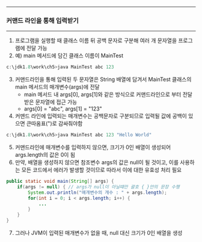 -----
### 커맨드 라인을 통해 입력받기
-----
1. 프로그램을 실행할 때 클래스 이름 뒤 공백 문자로 구분해 여러 개 문자열을 프로그램에 전달 가능
2. 예) main 메서드에 담긴 클래스 이름이 MainTest
```java
c:\jdk1.8\work\ch5>java MainTest abc 123
```
3. 커맨드라인을 통해 입력된 두 문자열은 String 배열에 담겨서 MainTest 클래스의 main 메서드의 매개변수(args)에 전달
   - main 메서드 내 args[0], args[1]와 같은 방식으로 커맨드라인으로 부터 전달받은 문자열에 접근 가능
   - args[0] = "abc", args[1] = "123"
4. 커맨드 라인에 입력되는 매개변수는 공백문자로 구분되므로 입력될 값에 공백이 있으면 큰따옴표(")로 감싸줘야함
```java
c:\jdk1.8\work\ch5>java MainTest abc 123 "Hello World"
```

5. 커맨드라인에 매개변수를 입력하지 않으면, 크기가 0인 배열이 생성되어 args.length의 값은 0이 됨
6. 만약, 배열을 생성하지 않으면 참조변수 args의 값은 null이 될 것이고, 이를 사용하는 모든 코드에서 에러가 발생할 것이므로 따라서 이에 대한 유효성 처리 필요
```java
public static void main(String[] args) {
    if(args != null) { // args가 null이 아닐떄만 괄호 { }안의 문장 수행
        System.out.println("매개변수의 개수 : " + args.length);
        for(int i = 0; i < args.length; i++) {
            ...
        }
    }
}
```

7. 그러나 JVM이 입력된 매개변수가 없을 때, null 대신 크기가 0인 배열을 생성
